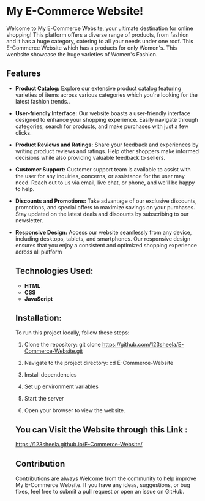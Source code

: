 # My E-Commerce Website!

Welcome to My E-Commerce Website, your ultimate destination for online shopping! This platform offers a diverse range of products, from fashion and it has a huge category, catering to all your needs under one roof.
This E-Commerce Website which has a products for only Women's. This wenbsite showcase the huge varieties of Women's Fashion.

## Features
- **Product Catalog:** Explore our extensive product catalog featuring varieties of items across various categories which you're looking for the latest fashion trends..
- **User-friendly Interface:** Our website boasts a user-friendly interface designed to enhance your shopping experience. Easily navigate through categories, search for products, and make purchases with just a few clicks.
- **Product Reviews and Ratings:** Share your feedback and experiences by writing product reviews and ratings. Help other shoppers make informed decisions while also providing valuable feedback to sellers.
- **Customer Support:** Customer support team is available to assist with the user for any inquiries, concerns, or assistance for the user may need. Reach out to us via email, live chat, or phone, and we'll be happy to help.
- **Discounts and Promotions:** Take advantage of our exclusive discounts, promotions, and special offers to maximize savings on your purchases. Stay updated on the latest deals and discounts by subscribing to our newsletter.
- **Responsive Design:** Access our website seamlessly from any device, including desktops, tablets, and smartphones. Our responsive design ensures that you enjoy a consistent and optimized shopping experience across all platform

  ## Technologies Used:
  - **HTML**
  - **CSS**
  - **JavaScript**

  ## Installation:
   To run this project locally, follow these steps:

  1. Clone the repository:
        git clone https://github.com/123sheela/E-Commerce-Website.git

  2. Navigate to the project directory:
        cd E-Commerce-Website

  3. Install dependencies
  4. Set up environment variables
  5. Start the server
  6. Open your browser to view the website.
 
  ## You can Visit the Website through this Link :
     https://123sheela.github.io/E-Commerce-Website/

  ## Contribution
  Contributions are always Welcome from the community to help improve My E-Commerce Website. If you have any ideas, suggestions, or bug fixes, feel free to submit a pull request or open an issue on GitHub.

